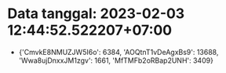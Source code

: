 # Data tanggal: 2023-02-03 12:44:52.522207+07:00

* {'CmvkE8NMUZJW5I6o': 6384, 'AOQtnT1vDeAgxBs9': 13688, 'Wwa8ujDnxxJM1zgv': 1661, 'MfTMFb2oRBap2UNH': 3409}
